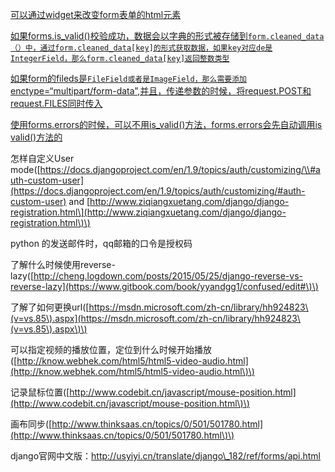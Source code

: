 [可以通过widget来改变form表单的html元素](https://docs.djangoproject.com/en/1.8/topics/forms/)

[如果forms.is\_valid\(\)校验成功，数据会以字典的形式被存储到`form.cleaned_data（）中，通过form.cleaned_data[key]的形式获取数据，如果key对应de是IntegerField，那么form.cleaned_data[key]返回整数类型`](https://docs.djangoproject.com/en/1.8/topics/forms/)

[如果form的fileds是`FileField或者是ImageField，那么需要添加`enctype=“multipart/form-data”,并且，传递参数的时候，将request.POST和request.FILES同时传入](https://docs.djangoproject.com/en/1.8/ref/forms/api/#binding-uploaded-files)

[使用forms.errors的时候，可以不用is\_valid\(\)方法，forms.errors会先自动调用is valid\(\)方法的](https://docs.djangoproject.com/en/1.8/ref/forms/api/#binding-uploaded-files)

怎样自定义User mode\([https://docs.djangoproject.com/en/1.9/topics/auth/customizing/\\#auth-custom-user](https://docs.djangoproject.com/en/1.9/topics/auth/customizing/#auth-custom-user) and [http://www.ziqiangxuetang.com/django/django-registration.html\](http://www.ziqiangxuetang.com/django/django-registration.html\)\)

python 的发送邮件时，qq邮箱的口令是授权码

了解什么时候使用reverse-lazy\([http://cheng.logdown.com/posts/2015/05/25/django-reverse-vs-reverse-lazy](https://www.gitbook.com/book/yyandgg1/confused/edit#\)\)

了解了如何更换url\([https://msdn.microsoft.com/zh-cn/library/hh924823\(v=vs.85\).aspx](https://msdn.microsoft.com/zh-cn/library/hh924823\(v=vs.85\).aspx\)\)

可以指定视频的播放位置，定位到什么时候开始播放\([http://know.webhek.com/html5/html5-video-audio.html](http://know.webhek.com/html5/html5-video-audio.html\)\)

记录鼠标位置\([http://www.codebit.cn/javascript/mouse-position.html](http://www.codebit.cn/javascript/mouse-position.html\)\)

画布同步\([http://www.thinksaas.cn/topics/0/501/501780.html](http://www.thinksaas.cn/topics/0/501/501780.html\)\)

django官网中文版：http://usyiyi.cn/translate/django\_182/ref/forms/api.html

